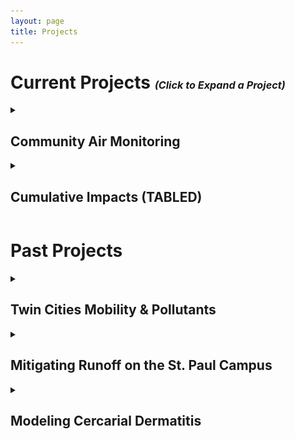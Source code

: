 ```yaml
---
layout: page
title: Projects
---
```


<!-- For Collapible cell formatting - https://developer.mozilla.org/en-US/docs/Web/HTML/Element/details -->

<h1><b>Current Projects</b> <small><small><small><i>(Click to Expand a Project)</i></small></small></small></h1>

<!-- Community Air Monitoring -->
<details>
<summary><h2>Community Air Monitoring</h2>
</summary>

<h3>One Sentence Description</h3>

These are free and open-source repositories for to acquire, analyze, and visualize the data from the City of Minneapolis' <a href="https://www.minneapolismn.gov/government/programs-initiatives/environmental-programs/air-quality/" target="_blank">Community Air Monitoring Project</a>.
<br><br>
<center>
<h3> 
<a href="https://SpikeAlerts.github.io/Website" style = "color: Blue" target="_blank">SpikeAlerts Website</a>&emsp;&emsp;
<a href="https://github.com/SpikeAlerts/SpikeAlerts_Heroku" style = "color: Blue" target="_blank">SpikeAlerts for Heroku</a>&emsp;&emsp;
<a href="https://github.com/SpikeAlerts/AQ_SpikeAlerts" style = "color: Blue" target="_blank">SpikeAlerts Development</a>

<!--<a href="https://github.com/RwHendrickson/Community_Air_Monitoring" style = "color: Blue" target="_blank">Repository - Data Pipelines</a> -->
</h3>
</center>

<hr><hr><hr>

</details>

<!-- Env Hazards in Mpls -->
<details>
<summary><h2>Cumulative Impacts (TABLED)</h2>
</summary>
<!-- <br><br> -->

<h3><b> Abstract </b></h3>

It is understood that some parts of Minneapolis experience a greater burden of environmental hazard than others. Anecdotally and visually, this can be correlated to <a href="https://legacy.umn.edu/stories/a-city-divided-0" target="_blank">restrictive housing practices</a> of the early to mid 20th century. This project aims to quantify the cumulative environmental harms across Minneapolis at a fine spatial resolution with the intention of spatially correlating this with historic restrictive housing practices and modern demographics - continued <a href="https://drive.google.com/file/d/1BIHETrj83yiBUIB_gVJPmuoXAMaDP2_A/view?usp=drive_link" target="_blank">here</a>.

<br><br>

<center>
<i> Co-authored series in the Alley Newspaper </i> 
<br>
(<a href="https://alleynews.org/2023/07/after-decades-of-poor-air-in-phillips-proof-pollutants-harm-health/" target="_blank">Part I</a> | <a href="https://alleynews.org/2023/09/air-quality-and-cumulative-impacts/" target="_blank">Part II</a> | <a href="https://alleynews.org/2023/10/the-final-installment-air-quality-and-cumulative-impacts/" target="_blank">Part III</a>)
<h3> 
<a href="https://github.com/RwHendrickson/GIS5571/blob/main/Final_Project" style = "color: Blue" target="_blank">Repository - Hazard Index</a>&emsp;&emsp;
<a href="https://rwhendrickson.github.io/Community_Air_Monitoring/Notebooks/3_Web_Map/MVP" style = "color: Blue" target="_blank">Pollution Web Map - Minneapolis</a>
</h3> 
</center>

<br>

<center>
<h2> <b>Visualizations</b> </h2>
<img src="../figs/asthmaTrafficPm25emitters-FinalMap.png" alt="asthmaTrafficPm25emitters-FinalMap.png" class="responsive" width = 600/>
</center>

<center>
<img src="../figs/Phillips_Traffic-FinalMap.png" alt="Phillips_Traffic-FinalMap.png" class="responsive" width = 600/>

<br>
<h3> Example PM2.5 Air Quality Hazard Index </h3>
<img src="../figs/ExampleHazardIndex.png" alt="ExampleHazardIndex.png" class="responsive" width = 600/>
</center>

<!--<center>
<h3> Interpolation of 6-Month Average PM2.5 Observations</h3>
<img src="../figs/Purple Air Interpolation.png" alt="Purple Air Interpolation.png" class="responsive" width = 600/>
</center>

<center>
<h3> Residuals from Air Quality Hazard Index and Normalized PurpleAir Interpolation</h3>
<img src="../figs/ExampleResiduals.png" alt="ExampleResiduals.png" class="responsive" width = 600/>
</center>-->

<h3><b> Data Sources </b></h3>

<h4> <a href="https://files.pca.state.mn.us/pub/file_requests/datasets/Air/" target="_blank">MPCA's Permitted Industrial Emissions</a> </h4>
<h4> <a href="https://gisdata.mn.gov/dataset/trans-aadt-traffic-segments" target="_blank">MnDoT's Annual Average Daily Traffic (AADT)</a> </h4>
<h4> <a href="https://www.cdc.gov/places/index.html" target="_blank">PLACES Asthma Rates</a> </h4>
<!-- <h4> <a href="https://map.purpleair.com/1/mAQI/a60/p604800/cC0#11/44.9402/-93.2188">PurpleAir Observed Particulate Matter 2.5 (PM2.5)</a> </h4> -->

<hr><hr><hr>
</details>

<!-- Mapping Green Zones -->
<!--<details>
<summary><h2>Mapping Green Zones</h2>
</summary>

<h3>One Sentence Description</h3>

Create an interactive web site that promotes environmental justice and highlights the characteristics of the protected municipal <a href="https://www2.minneapolismn.gov/government/departments/health/environmental-programs/sustainability/green-zones/">Green Zones</a> in Minneapolis.

<center>
<h3> 
<a href="https://rwhendrickson.github.io/MappingGZ/MVP_2" class="btn" style = "color: Blue">Map</a>
<a href="https://github.com/RwHendrickson/MappingGZ" class="btn" style = "color: Blue">Repository</a> 
</h3>
</center>

<hr><hr><hr>

</details>-->

<h1><b>Past Projects</b></h1>
<!-- Mobility -->
<details>
<summary><h2>Twin Cities Mobility & Pollutants</h2>
</summary>

<center>

<i> Presented in Denver at the 2023 AAG Conference </i> 

<br> 

(<a href="https://drive.google.com/file/d/1SsGwYA1fzrX8Vt3p-IpZ3X70NN7KwxD6/view?usp=drive_link" target="_blank">Slides</a> | <a href="https://drive.google.com/file/d/1Y3SjIrVOmcSrzCygq_HvVVrLvtGeC03Z/view?usp=drive_link" target="_blank">Recording</a>) 

</center>

<br>

In this project, I worked with <a href="https://cla.umn.edu/about/directory/profile/dizhu" target="_blank">Dr. Di Zhu</a> and the GeoDI lab to explore the scaling relationships between human mobility and pollutants in the Twin Cities Metropolitan Area (TCMA). This involved:
<br> <br>
<ol>
<li>Cleaning and aggregating large datasets of:</li>
<ul>
<br>
<li>Unique mobile device trajectories in the TCMA </li>
<!--<ul><li>Research funded by Center for Urban & Regional Affairs (<a href="https://www.cura.umn.edu/" target="_blank">CURA</a>) </li></ul>-->
<li>Daily carbon dioxide emissions (<a href="https://www.nature.com/articles/s41597-022-01657-z" target="_blank">Source</a>) </li>
</ul>
<br>
<li>Computing human mobility indices at various time scales</li>
<br>
<li>Exploring relationships between mobility indices and municipal carbon emissions</li>
</ol>

<center>
<h2> <b>Visualizations</b> </h2>
</center>
<div class="grid">
    <div class="col-1-2">
       <div class="content">
           <img src="../figs/mpls_mobility.svg" alt="mpls_mobility.svg" class="responsive" width=600/>
       </div>
    </div>
    <div class="col-1-2">
       <div class="content">
             <embed type="text/html" src="../figs/Aggregated_GeoDI.html" width="400" height="400"/>
       </div>
    </div>
</div>

<hr><hr><hr>
</details>

<!-- Mitigating Runoff -->
<details>
<summary><h2>Mitigating Runoff on the St. Paul Campus</h2>
</summary>

The goal of this project was to find the most cost-effective storm-water runoff mitigation strategy for the St. Paul Campus of the University of Minnesota.
<br> <br>
This involved use of ESRI's Model Builder to create workflows that computed rasters representing Rainfall at Surface (RAS) and Surface Absorption (SA) across the study area. Watersheds and flow accumulation were approximated as well using Digital Elevation Model (DEM) data. 
<br><br>
Upon diagnosing the current condition of the campus’ storm preparedness, mitigation measures were proposed to bring net runoff of each watershed to zero.
<br> <br>
<center>
    <img src="../figs/25mm_Mitigation_map.png" title="25mm Storm Mitigation" class = "responsive" width="500">
<!--<iframe src="../figs/25mm_Mitigation_map.pdf#toolbar=0" title="25mm Storm Mitigation" width="100%" height="1000px">
</iframe>-->
</center>

<hr><hr><hr>
</details>
<!-- Swimmers Itch -->
<details>
<summary><h2>Modeling Cercarial Dermatitis</h2>
</summary>

<center>
<img src="../figs/REU Poster.png" alt="REU Poster.png" class="responsive" width = 500/>
</center>
<br> <br>
In the summer of 2016, I participated in an undergraduate research experience at the University of Wisconsin – La Crosse. Following their crash course in mathematical ecology, my mentors, <a href="https://www.uwlax.edu/profile/gsandland/" target="_blank">Dr. Greg Sandland</a> and <a href="https://www.uwlax.edu/profile/jpeirce/" target="_blank">Dr. James Peirce</a>, paired me with another undergraduate student, <a href="http://feffermanlab.org/kelly.html" target="_blank">Kelly Buch</a>.
<br> <br>
Tasked with finding our own research topic, my partner and I scoured countless articles and research papers. We eventually resolved to study cercarial dermatitis, also known as swimmers’ itch, because the control practices at that time were particularly harmful to lake ecosystems. By the end of the summer, we had built our own mathematical model of the parasite-host dynamics and coded a specialized RK4 differential equation solver into Matlab. This allowed us to experiment with more ecologically sound treatment methods and devise recommendations for lake management across the Midwest.
<br> <br>
We later presented our project at the 2017 Joint Mathematics Meeting in Atlanta, and our preliminary work led to a <a href="https://www.researchgate.net/publication/342077609_A_mathematical_model_for_the_control_of_swimmer%27s_itch" target="_blank">publication</a> in 2020 by Dr. Peirce and Dr. Sandland, in which we are acknowledged.

<hr><hr><hr>
</details>

